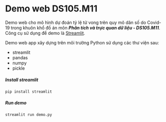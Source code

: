 # Demo web DS105.M11
Demo web cho mô hình dự đoán tỷ lệ tử vong trên quy mô dân số do Covid-19 trong khuôn khổ đồ án môn ***Phân tích và trực quan dữ liệu - DS105.M11***. Công cụ sử dụng để demo là [Streamlit](https://streamlit.io/).

Demo web app xây dựng trên môi trường Python sử dụng các thư viện sau:
* streamlit
* pandas
* numpy
* pickle

##### Install streamlit
```
pip install streamlit
```

##### Run demo
```
streamlit run demo.py
```
